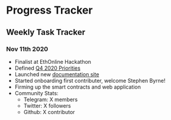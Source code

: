 # Progress Tracker

## Weekly Task Tracker

### Nov 11th 2020
* Finalist at EthOnline Hackathon 
* Defined [Q4 2020 Priorities](/priorities.md)
* Launched new [documentation site](https://corbinpage.github.io/protekt-protocol-docs)
* Started onboarding first contributer, welcome Stephen Byrne!
* Firming up the smart contracts and web application
* Community Stats:
  * Telegram: X members
  * Twitter: X followers
  * Github: X contributor
